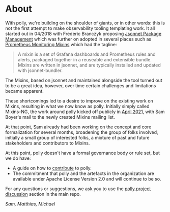 # About

With polly, we're building on the shoulder of giants, or in other words: this
is not the first attempt to make observability tooling templating work. It all started out in
04/2018 with Frederic Branczyk proposing [Jsonnet Package Management][jpm]
which was further on adopted in several places such as [Prometheus Monitoring
Mixins][prom-mixins] which had the tagline:

> A mixin is a set of Grafana dashboards and Prometheus rules and alerts, 
> packaged together in a reuseable and extensible bundle. Mixins are written 
> in jsonnet, and are typically installed and updated with jsonnet-bundler.

The Mixins, based on jsonnet and maintained alongside the tool turned out to
be a great idea, however, over time certain challenges and limitations became
apparent.

These shortcomings led to a desire to improve on the existing work on Mixins,
resulting in what we now know as polly. Initially simply called Mixins-NG, 
the work around polly kicked off publicly in [April 2021][polly-kickoff], with
Sam Boyer's mail to the newly created Mixins mailing list. 

At that point, Sam already had been working on the concept and core formalization
for several months, broadening the group of folks involved, initially a small 
group of interested folks, a mixture of past and future stakeholders and 
contributors to Mixins.

At this point, polly doesn't have a formal governance body or rule set, but
we do have:

* A guide on how to [contribute][contrib] to polly.
* The commitment that polly and the artefacts in the organization are available
  under Apache License Version 2.0 and will continue to be so.

For any questions or suggestions, we ask you to use the [polly project
discussion][discussion] section in the main repo.

_Sam, Matthias, Michael_

[jpm]: https://docs.google.com/document/d/1czRScSvvOiAJaIjwf3CogOULgQxhY9MkiBKOQI1yR14/
[prom-mixins]: https://monitoring.mixins.dev/
[polly-kickoff]: https://groups.google.com/g/mixins/c/q8B-nWgfO24
[contrib]: https://github.com/pollypkg/polly/blob/main/CONTRIBUTING.md
[discussion]: https://github.com/pollypkg/polly/discussions
